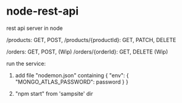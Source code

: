 # node-rest-api
rest api server in node

/products: GET, POST, 
/products/{productId}: GET, PATCH, DELETE

/orders: GET, POST, (Wip)
/orders/{orderId}: GET, DELETE (Wip)


run the service: 
1. add file "nodemon.json" containing 
      {
        "env": {
          "MONGO_ATLAS_PASSWORD": password
        }
      }

2. "npm start" from 'sampsite' dir
